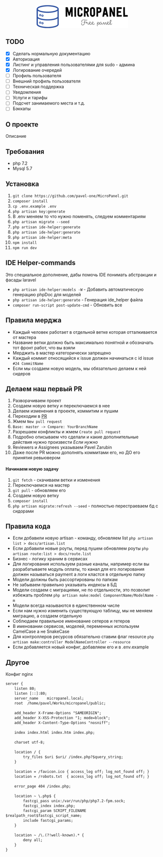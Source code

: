 <p align="center">
  <img src="public/template/logo.png?raw=true" alt="Sublime's custom image"/>
</p>

## TODO
- [x] Сделать нормальную документацию
- [x] Авторизация
- [x] Листинг и управления пользователями для sudo - админа
- [x] Логирование очередей
- [ ] Профиль пользователя
- [ ] Внешний профиль пользователя
- [ ] Техническая поддержка
- [ ] Уведомления
- [ ] Услуги и тарифы
- [ ] Подсчет занимаемого места и т.д.
- [ ] Бэккапы

## О проекте
Описание

## Требования
- php 7.2
- Mysql 5.7

## Установка

1. `git clone https://github.com/pavel-one/MicroPanel.git`
1. `composer install`
1. `cp .env.example .env`
1. `php artisan key:generate`
1. В .env меняем то что нужно поменять, следуем комментариям
1. `php artisan migrate --seed`
1. `php artisan ide-helper:generate`
1. `php artisan ide-helper:generate`
1. `php artisan ide-helper:meta`
1. `npm install`
1. `npm run dev`

## IDE Helper-commands

Это специальное дополнение, дабы помочь IDE понимать абстракции и фасады laravel

- `php artisan ide-helper:models -W` - Добавить автоматическую генерацию phpDoc для моделей
- `php artisan ide-helper:generate` - Генерация ide_helper файла
- `composer run-script post-update-cmd` - Обновить все

## Правила мерджа

- Каждый человек работает в отдельной ветке которая отталкивается от мастера
- Название ветки должно быть максимально понятной и обозначать тот фронт работ, что вы взяли
- Мерджить в мастер категорически запрещено
- Каждый коммит относящийся к issue должен начинаться с id issue `#24 CommitName`
- Если мы создаем новую модель, мы обязательно делаем к ней сидеров

## Делаем наш первый PR

1. Разворачиваем проект
1. Создаем новую ветку и переключаемся в нее
1. Делаем изменения в проекте, коммитим и пушим
1. Переходим в [PR](https://github.com/pavel-one/MicroPanel/pulls)
1. Жмем `New pull request`
1. `Base: master -> Compare: YourBranchName`
1. Разрешаем конфликты и жмем `Create pull request`
1. Подробно описываем что сделали и какие дополнительные действия нужно произвести *Если нужно*
1. Reviewers и Assignees указываем Pavel Zarubin
1. Даже после PR можно дополнять коммитами его, но ДО его принятия ревьювером

#### Начинаем новую задачу
1. `git fetch` - скачиваем ветки и изменения
1. Переключаемся на мастер
1. `git pull` - обновляем его
1. Создаем новую ветку
1. `composer install`
1. `php artisan migrate:refresh --seed` - полностью перестраеваем бд с сидорами

## Правила кода

- Если добавили новую artisan - команду, обновляем list `php artisan list > docs/artisan.list`
- Если добавили новые роуты, перед пушем обновляем роуты `php artisan route:list > docs/route.list`
- Бизнес - логику храним в сервисах
- Для логирования используем разные каналы, например если вы разрабатываете модуль оплаты, то канал для его логирования должен называться payment а логи кластся в отдельную папку
- Модели должны быть рассортированы по папкам
- Не забываем правильно указывать индексы в БД
- Модели создаем с миграциями, не по отдельности, это позволит избежать проблем `php artisan make:model ComponentName/ModelName -m`
- Модели всегда называются в единственном числе
- Если нам нужно изменить существующую таблицу, мы не меняем миграцию, а создаем отдельную
- Соблюдаем правильное именование сетеров и гетеров
- В именовании сервисов, моделей, переменных используем CamelCase а не SnakeCase
- Для контроллеров ресурсов обязательно ставим флаг resource `php artisan make:controller ModelNameController --resource`
- Если добавляется новый конфиг, добавляем его и в .env.example

## Другое

Конфиг nginx
```
server {
    listen 80;
    listen [::]:80;
    server_name    micropanel.local;
    root  /home/pavel/Works/micropanel/public;

    add_header X-Frame-Options "SAMEORIGIN";
    add_header X-XSS-Protection "1; mode=block";
    add_header X-Content-Type-Options "nosniff";

    index index.html index.htm index.php;

    charset utf-8;

    location / {
        try_files $uri $uri/ /index.php?$query_string;
    }

    location = /favicon.ico { access_log off; log_not_found off; }
    location = /robots.txt  { access_log off; log_not_found off; }

    error_page 404 /index.php;

    location ~ \.php$ {
        fastcgi_pass unix:/var/run/php/php7.2-fpm.sock;
        fastcgi_index index.php;
        fastcgi_param SCRIPT_FILENAME $realpath_root$fastcgi_script_name;
        include fastcgi_params;
    }

    location ~ /\.(?!well-known).* {
        deny all;
    }
}



```
